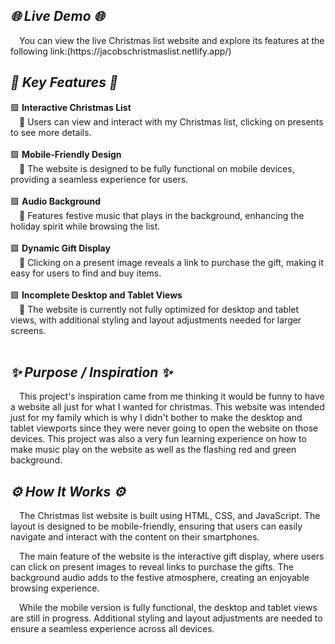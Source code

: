 <h2><em>🌐 Live Demo 🌐</em></h2>
&emsp;You can view the live Christmas list website and explore its features at the following link:(https://jacobschristmaslist.netlify.app/)


<h2><em>💎 Key Features 💎</em></h2>
<div>
  🟩 <strong>Interactive Christmas List</strong><br>
  &emsp;🔸 Users can view and interact with my Christmas list, clicking on presents to see more details.<br><br>
</div>
<div>
  🟩 <strong>Mobile-Friendly Design</strong><br>
  &emsp;🔸 The website is designed to be fully functional on mobile devices, providing a seamless experience for users.<br><br>
</div>
<div>
  🟩 <strong>Audio Background</strong><br>
  &emsp;🔸 Features festive music that plays in the background, enhancing the holiday spirit while browsing the list.<br><br>
</div>
<div>
  🟩 <strong>Dynamic Gift Display</strong><br>
  &emsp;🔸 Clicking on a present image reveals a link to purchase the gift, making it easy for users to find and buy items.<br><br>
</div>
<div>
  🟩 <strong>Incomplete Desktop and Tablet Views</strong><br>
  &emsp;🔸 The website is currently not fully optimized for desktop and tablet views, with additional styling and layout adjustments needed for larger screens.<br><br>
</div>

<h2><em>✨ Purpose / Inspiration ✨</em></h2>
&emsp;This project's inspiration came from me thinking it would be funny to have a website all just for what I wanted for christmas. This website was intended just for my family which is why I didn't bother to make the desktop and tablet viewports since they were never going to open the website on those devices. This project was also a very fun learning experience on how to make music play on the website as well as the flashing red and green background.

<h2><em>⚙️ How It Works ⚙️</em></h2>
&emsp;The Christmas list website is built using HTML, CSS, and JavaScript. The layout is designed to be mobile-friendly, ensuring that users can easily navigate and interact with the content on their smartphones.

&emsp;The main feature of the website is the interactive gift display, where users can click on present images to reveal links to purchase the gifts. The background audio adds to the festive atmosphere, creating an enjoyable browsing experience.

&emsp;While the mobile version is fully functional, the desktop and tablet views are still in progress. Additional styling and layout adjustments are needed to ensure a seamless experience across all devices.
